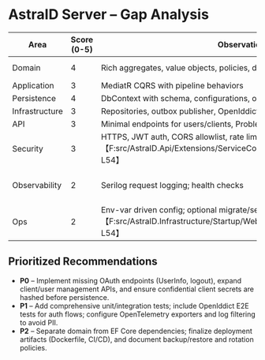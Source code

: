 # AstraID Server – Gap Analysis

| Area | Score (0-5) | Observations | Gaps / Actions |
|---|---|---|---|
|Domain|4|Rich aggregates, value objects, policies, domain events|Domain model references EF Core packages directly; consider splitting persistence concerns|
|Application|3|MediatR CQRS with pipeline behaviors|Many commands/queries placeholders; validation coverage incomplete|
|Persistence|4|DbContext with schema, configurations, outbox pattern|No migration scripts committed; design-time factory uses env vars only|
|Infrastructure|3|Repositories, outbox publisher, OpenIddict bridge|Outbox publisher lacks idempotency tracking beyond processed timestamp|
|API|3|Minimal endpoints for users/clients, ProblemDetails|Missing OAuth endpoints like UserInfo, logout; limited management APIs|
|Security|3|HTTPS, JWT auth, CORS allowlist, rate limiting【F:src/AstraID.Api/Extensions/ServiceCollectionExtensions.Security.cs†L1-L54】|PII scrubbing and secret management not fully covered; no Data Protection key persistence implementation|
|Observability|2|Serilog request logging; health checks|OpenTelemetry tracing stubbed (no exporters)【F:src/AstraID.Infrastructure/Extensions/ServiceCollectionExtensions.cs†L88-L93】|
|Ops|2|Env-var driven config; optional migrate/seed【F:src/AstraID.Infrastructure/Startup/WebAppDatabaseExtensions.cs†L22-L54】|No CI/CD pipeline or Dockerfile review; missing runbooks|

## Prioritized Recommendations
- **P0** – Implement missing OAuth endpoints (UserInfo, logout), expand client/user management APIs, and ensure confidential client secrets are hashed before persistence.
- **P1** – Add comprehensive unit/integration tests; include OpenIddict E2E tests for auth flows; configure OpenTelemetry exporters and log filtering to avoid PII.
- **P2** – Separate domain from EF Core dependencies; finalize deployment artifacts (Dockerfile, CI/CD), and document backup/restore and rotation policies.
